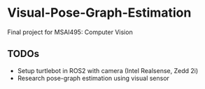 # Visual-Pose-Graph-Estimation
Final project for MSAI495: Computer Vision

## TODOs
- Setup turtlebot in ROS2 with camera (Intel Realsense, Zedd 2i)
- Research pose-graph estimation using visual sensor
